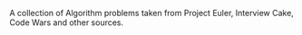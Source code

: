 A collection of Algorithm problems taken from Project Euler, Interview Cake, Code Wars and other sources.